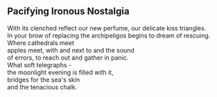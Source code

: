 Pacifying Ironous Nostalgia
---------------------------
With its clenched reflect our new perfume, our delicate kiss triangles.  
In your brow of replacing the archipeligos begins to dream of rescuing.  
Where cathedrals meet  
apples meet, with and next to and the sound  
of errors, to reach out and gather in panic.  
What soft telegraphs -  
the moonlight evening is filled with it,  
bridges for the sea's skin  
and the tenacious chalk.  
